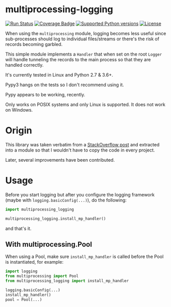 # multiprocessing-logging

[![Run Status](https://api.shippable.com/projects/57c8a389407d610f0052c211/badge?branch=master)](https://app.shippable.com/projects/57c8a389407d610f0052c211)
[![Coverage Badge](https://api.shippable.com/projects/57c8a389407d610f0052c211/coverageBadge?branch=master)](https://app.shippable.com/projects/57c8a389407d610f0052c211)
[![Supported Python versions](https://img.shields.io/pypi/pyversions/multiprocessing-logging.svg)](https://pypi.python.org/pypi/multiprocessing-logging/)
[![License](https://img.shields.io/pypi/l/multiprocessing-logging.svg)](https://pypi.python.org/pypi/multiprocessing-logging/)


When using the `multiprocessing` module, logging becomes less useful since
sub-processes should log to individual files/streams or there's the risk of
records becoming garbled.

This simple module implements a `Handler` that when set on the root
`Logger` will handle tunneling the records to the main process so that
they are handled correctly.

It's currently tested in Linux and Python 2.7 & 3.6+.

Pypy3 hangs on the tests so I don't recommend using it.

Pypy appears to be working, recently.

Only works on POSIX systems and only Linux is supported. It does not work on Windows.

# Origin

This library was taken verbatim from a [StackOverflow post](http://stackoverflow.com/questions/641420/how-should-i-log-while-using-multiprocessing-in-python)
and extracted into a module so that I wouldn't have to copy the code in every
project.

Later, several improvements have been contributed.

# Usage

Before you start logging but after you configure the logging framework (maybe with `logging.basicConfig(...)`), do the following:

```py
import multiprocessing_logging

multiprocessing_logging.install_mp_handler()
```

and that's it.

## With multiprocessing.Pool

When using a Pool, make sure `install_mp_handler` is called before the Pool is instantiated, for example:

```py
import logging
from multiprocessing import Pool
from multiprocessing_logging import install_mp_handler

logging.basicConfig(...)
install_mp_handler()
pool = Pool(...)
```
